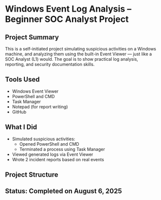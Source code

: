 # Windows Event Log Analysis – Beginner SOC Analyst Project

## Project Summary
This is a self-initiated project simulating suspicious activities on a Windows machine, and analyzing them using the built-in Event Viewer — just like a SOC Analyst (L1) would. The goal is to show practical log analysis, reporting, and security documentation skills.

## Tools Used
- Windows Event Viewer
- PowerShell and CMD
- Task Manager
- Notepad (for report writing)
- GitHub

## What I Did
- Simulated suspicious activities:
  - Opened PowerShell and CMD
  - Terminated a process using Task Manager
- Viewed generated logs via Event Viewer
- Wrote 2 incident reports based on real events

## Project Structure

##  Status: Completed on August 6, 2025
